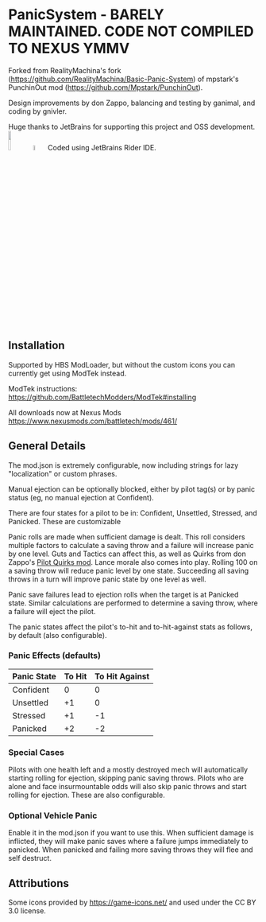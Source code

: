 # PanicSystem - BARELY MAINTAINED.  CODE NOT COMPILED TO NEXUS YMMV
Forked from RealityMachina's fork (https://github.com/RealityMachina/Basic-Panic-System) of mpstark's PunchinOut mod (https://github.com/Mpstark/PunchinOut).

Design improvements by don Zappo, balancing and testing by ganimal, and coding by gnivler.

Huge thanks to JetBrains for supporting this project and OSS development.  
<a href="https://jetbrains.com"><img src="jetbrains-variant-4.png" width="10%" height="10%"></a><a href="https://www.jetbrains.com/rider"><img src="logo.png" width="5%" height="5%"></a>
Coded using JetBrains Rider IDE.

## Installation

Supported by HBS ModLoader, but without the custom icons you can currently get using ModTek instead.

ModTek instructions:
https://github.com/BattletechModders/ModTek#installing

All downloads now at Nexus Mods https://www.nexusmods.com/battletech/mods/461/

## General Details

The mod.json is extremely configurable, now including strings for lazy "localization" or custom phrases.

Manual ejection can be optionally blocked, either by pilot tag(s) or by panic status (eg, no manual ejection at Confident).

There are four states for a pilot to be in: Confident, Unsettled, Stressed, and Panicked.  These are customizable

Panic rolls are made when sufficient damage is dealt.  This roll considers multiple factors to calculate a saving throw and a failure will increase panic by one level.  Guts and Tactics can affect this, as well as Quirks from don Zappo's [Pilot Quirks mod](https://www.nexusmods.com/battletech/mods/282/).  Lance morale also comes into play.  Rolling 100 on a saving throw will reduce panic level by one state.  Succeeding all saving throws in a turn will improve panic state by one level as well.

Panic save failures lead to ejection rolls when the target is at Panicked state.  Similar calculations are performed to determine a saving throw, where a failure will eject the pilot.

The panic states affect the pilot's to-hit and to-hit-against stats as follows, by default (also configurable).

### Panic Effects (defaults)

Panic State|To Hit|To Hit Against
-----------|------|--------------
Confident|0|0
Unsettled|+1|0
Stressed| +1|-1
Panicked| +2|-2

### Special Cases

Pilots with one health left and a mostly destroyed mech will automatically starting rolling for ejection, skipping panic saving throws.  Pilots who are alone and face insurmountable odds will also skip panic throws and start rolling for ejection.  These are also configurable.

### Optional Vehicle Panic

Enable it in the mod.json if you want to use this.
When sufficient damage is inflicted, they will make panic saves where a failure jumps immediately to panicked.
When panicked and failing more saving throws they will flee and self destruct.

## Attributions


Some icons provided by https://game-icons.net/ and used under the CC BY 3.0 license. 


